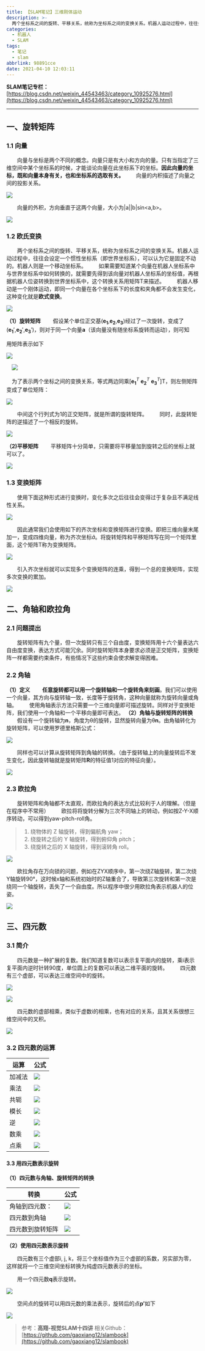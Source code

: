 ```yaml
---
title: 【SLAM笔记】三维刚体运动
description: >-
  两个坐标系之间的旋转、平移关系，统称为坐标系之间的变换关系。机器人运动过程中，往往会设定一个惯性坐标系（即世界坐标系），可以认为它是固定不动的。机器人则是一个移动坐标系。
categories:
  - 机器人
  - SLAM
tags:
  - 笔记
  - slam
abbrlink: 98891cce
date: 2021-04-10 12:03:11
---
```


**SLAM笔记专栏：**[https://blog.csdn.net/weixin_44543463/category_10925276.html](https://blog.csdn.net/weixin_44543463/category_10925276.html)

---
## 一、旋转矩阵
### 1.1 向量
&emsp;&emsp;向量与坐标是两个不同的概念。向量只是有大小和方向的量。只有当指定了三维空间中某个坐标系的时候，才能谈论向量在此坐标系下的坐标。**因此向量的坐标，既和向量本身有关，也和坐标系的选取有关。**
&emsp;&emsp;向量的内积描述了向量之间的投影关系。

![](https://img.mahaofei.com/img/202112231726158-slam-notes2-1.png)

&emsp;&emsp;向量的外积，方向垂直于这两个向量，大小为|a||b|sin<a,b>。

![](https://img.mahaofei.com/img/202112231727876-slam-notes2-2.png)



### 1.2 欧氏变换
&emsp;&emsp;两个坐标系之间的旋转、平移关系，统称为坐标系之间的变换关系。机器人运动过程中，往往会设定一个惯性坐标系（即世界坐标系），可以认为它是固定不动的。机器人则是一个移动坐标系。
&emsp;&emsp;如果需要知道某个向量在机器人坐标系中与世界坐标系中如何转换的，就需要先得到该向量对机器人坐标系的坐标值，再根据机器人位姿转换到世界坐标系中，这个转换关系用矩阵T来描述。
&emsp;&emsp;机器人移动是一个刚体运动，即同一个向量在各个坐标系下的长度和夹角都不会发生变化，这种变化就是**欧式变换**。

![](https://img.mahaofei.com/img/202112231727349-slam-notes2-3.png)



**（1）旋转矩阵**
&emsp;&emsp;假设某个单位正交基($\boldsymbol{e_1}$,$\boldsymbol {e_2}$,$\boldsymbol{e_3}$)经过了一次旋转，变成了($\boldsymbol {e_1}'$,$\boldsymbol{e_2}'$,$\boldsymbol {e_3}'$)，则对于同一个向量$\boldsymbol{a}$（该向量没有随坐标系旋转而运动），则可知

用矩阵表示如下

![](https://img.mahaofei.com/img/202112231727592-slam-notes2-4.png)



&emsp;![](https://img.mahaofei.com/img/202112231727422-slam-notes2-5.png)



&emsp;为了表示两个坐标之间的变换关系，等式两边同乘[$\boldsymbol{e_1}^T$ $\boldsymbol{e_2}^T$ $\boldsymbol{e_3}^T$]T，则左侧矩阵变成了单位矩阵：

![](https://img.mahaofei.com/img/202112231728395-slam-notes2-6.png)

&emsp;&emsp;中间这个行列式为1的正交矩阵，就是所谓的旋转矩阵。
&emsp;&emsp;同时，此旋转矩阵的逆描述了一个相反的旋转。

![](https://img.mahaofei.com/img/202112231729153-slam-notes2-7.png)

**（2)平移矩阵**
&emsp;&emsp;平移矩阵十分简单，只需要将平移量加到旋转之后的坐标上就可以了。

![](https://img.mahaofei.com/img/202112231729229-slam-notes2-8.png)

### 1.3 变换矩阵
&emsp;&emsp;使用下面这种形式进行变换时，变化多次之后往往会变得过于复杂且不满足线性关系。

![](https://img.mahaofei.com/img/202112231729425-slam-notes2-9.png)

&emsp;&emsp;因此通常我们会使用如下的齐次坐标和变换矩阵进行变换。即把三维向量末尾加一，变成四维向量，称为齐次坐标$\tilde{a}$。将旋转矩阵和平移矩阵写在同一个矩阵里面，这个矩阵T称为变换矩阵。

![](https://img.mahaofei.com/img/202112231730503-slam-notes2-10.png)

&emsp;&emsp;引入齐次坐标就可以实现多个变换矩阵的连乘，得到一个总的变换矩阵，实现多次变换的累加。

![](https://img.mahaofei.com/img/202112231731355-slam-notes2-11.png)



## 二、角轴和欧拉角
### 2.1 问题提出
&emsp;&emsp;旋转矩阵有九个量，但一次旋转只有三个自由度，变换矩阵用十六个量表达六自由度变换，表达方式可能冗余。同时旋转矩阵本身要求必须是正交矩阵，变换矩阵一样都需要约束条件，有些情况下这些约束会使求解变得困难。
### 2.2 角轴
**（1）定义**
&emsp;&emsp;**任意旋转都可以用一个旋转轴和一个旋转角来刻画**。我们可以使用一个向量，其方向与旋转轴一致，长度等于旋转角，这种向量就称为旋转向量或角轴。
&emsp;&emsp;使用角轴表示方法只需要一个三维向量即可描述旋转。同样对于变换矩阵，我们使用一个角轴和一个平移向量即可表达。
**（2）角轴与旋转矩阵的转换**
&emsp;&emsp;假设有一个旋转轴为$\boldsymbol {n}$，角度为θ的旋转，显然旋转向量为θ$\boldsymbol {n}$。由角轴转化为旋转矩阵，可以使用罗德里格斯公式：

![](https://img.mahaofei.com/img/202112231731480-slam-notes2-12.png)

&emsp;&emsp;同样也可以计算从旋转矩阵到角轴的转换。（由于旋转轴上的向量旋转后不发生变化，因此旋转轴就是旋转矩阵$\boldsymbol {R}$的特征值1对应的特征向量）。

![](https://img.mahaofei.com/img/202112231732000-slam-notes2-13.png)



### 2.3 欧拉角
&emsp;&emsp;旋转矩阵和角轴都不太直观，而欧拉角的表达方式比较利于人的理解。（但是在程序中不常用）
&emsp;&emsp;欧拉将将旋转分解为三次不同轴上的转动，例如按Z-Y-X顺序转动，可以得到yaw-pitch-roll角。

> 1. 绕物体的 Z 轴旋转，得到偏航角 yaw；
> 2. 绕旋转之后的 Y 轴旋转，得到俯仰角 pitch；
> 3. 绕旋转之后的 X 轴旋转，得到滚转角 roll。

![](https://img.mahaofei.com/img/202112231732937-slam-notes2-14.png)



&emsp;&emsp;欧拉角存在万向锁的问题，例如在ZYX顺序中，第一次绕Z轴旋转，第二次绕Y轴旋转90°，这时候x轴和系统初始时的Z轴重合了，导致第三次旋转和第一次是绕同一个轴旋转，丢失了一个自由度。所以程序中很少用欧拉角表示机器人的位姿。

![](https://img.mahaofei.com/img/202112231732880-slam-notes2-15.png)



## 三、四元数
### 3.1 简介
&emsp;&emsp;四元数是一种扩展的复数。我们知道复数可以表示复平面内的旋转，乘i表示复平面内逆时针转90度，单位圆上的复数可以表达二维平面的旋转。
&emsp;&emsp;四元数有三个虚部，可以表达三维空间中的旋转。

![](https://img.mahaofei.com/img/202112231733226-slam-notes2-16.png)

![](https://img.mahaofei.com/img/202112231733270-slam-notes2-17.png)

&emsp;&emsp;四元数的虚部相乘，类似于虚数i的相乘，也有对应的关系，且其关系很想三维空间中的叉积。

![](https://img.mahaofei.com/img/202112231734265-slam-notes2-18.png)



### 3.2 四元数的运算

| 运算   | 公式                                                         |
| ------ | ------------------------------------------------------------ |
| 加减法 | ![](https://img.mahaofei.com/img/202112231734688-slam-notes2-19.png) |
| 乘法   | ![](https://img.mahaofei.com/img/202112231734564-slam-notes2-20.png) |
| 共轭   | ![](https://img.mahaofei.com/img/202112231735700-slam-notes2-21.png) |
| 模长   | ![](https://img.mahaofei.com/img/202112231735117-slam-notes2-22.png) |
| 逆     | ![](https://img.mahaofei.com/img/202112231736441-slam-notes2-23.png) |
| 数乘   | ![](https://img.mahaofei.com/img/202112231736563-slam-notes2-24.png) |
| 点乘   | ![](https://img.mahaofei.com/img/202112231736291-slam-notes2-25.png) |



#### 3.3 用四元数表示旋转



**（1）四元数与角轴、旋转矩阵的转换**  



| 转换             | 公式                                                         |
| ---------------- | ------------------------------------------------------------ |
| 角轴到四元数：   | ![](https://img.mahaofei.com/img/202112231740376-slam-notes2-26.png) |
| 四元数到角轴     | ![](https://img.mahaofei.com/img/202112231740724-slam-notes2-27.png) |
| 四元数到旋转矩阵 | ![](https://img.mahaofei.com/img/202112231740443-slam-notes2-28.png) |



**（2）使用四元数表示旋转**



&emsp;&emsp;四元数有三个虚部i, j, k，将三个坐标值作为三个虚部的系数，另实部为零，这样就将一个三维空间坐标转换为纯虚四元数表示的坐标。

&emsp;&emsp;用一个四元数$\boldsymbol{q}$表示旋转。



![](https://img.mahaofei.com/img/202112231740466-slam-notes2-29.png)



&emsp;&emsp;空间点的旋转可以用四元数的乘法表示，旋转后的点$\boldsymbol{p'}$如下



![](https://img.mahaofei.com/img/202112231741907-slam-notes2-30.png)



>参考：**高翔-视觉SLAM十四讲**
>相关Github：[https://github.com/gaoxiang12/slambook](https://github.com/gaoxiang12/slambook)